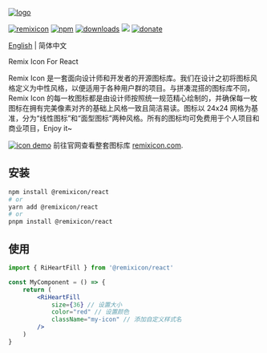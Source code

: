 [![logo](https://raw.githubusercontent.com/Remix-Design/RemixIcon/master/.github/files/logo-github.svg)](https://remixicon.com)

[![remixicon](https://img.shields.io/npm/v/remixicon.svg?labelColor=4A4A4A&color=006AFF&style=flat-square&label=remixicon)](https://www.npmjs.com/package/remixicon)
[![npm](https://img.shields.io/npm/v/@remixicon/react.svg?labelColor=4A4A4A&color=006AFF&style=flat-square)](https://www.npmjs.com/package/@remixicon/react)
[![downloads](https://img.shields.io/npm/dt/@remixicon/react.svg?labelColor=4A4A4A&color=23AF5F&style=flat-square)](https://www.npmjs.com/package/@remixicon/react)
[![](https://data.jsdelivr.com/v1/package/npm/@remixicon/react/badge)](https://www.jsdelivr.com/package/npm/@remixicon/react)
[![donate](https://img.shields.io/badge/-赞助-DA6429.svg?style=flat-square)](https://remixicon.com/support-us)

[English](./README.md) | 简体中文

Remix Icon For React

Remix Icon 是一套面向设计师和开发者的开源图标库。我们在设计之初将图标风格定义为中性风格，以便适用于各种用户群的项目。与拼凑混搭的图标库不同，Remix Icon 的每一枚图标都是由设计师按照统一规范精心绘制的，并确保每一枚图标在拥有完美像素对齐的基础上风格一致且简洁易读。图标以 24x24 网格为基准，分为“线性图标”和“面型图标”两种风格。所有的图标均可免费用于个人项目和商业项目，Enjoy it~

[![icon demo](https://raw.githubusercontent.com/Remix-Design/RemixIcon/master/.github/files/preview.svg)](https://remixicon.com)
前往官网查看整套图标库 [remixicon.com](https://remixicon.com).

## 安装

```bash
npm install @remixicon/react
# or
yarn add @remixicon/react
# or
pnpm install @remixicon/react
```

## 使用

```jsx
import { RiHeartFill } from '@remixicon/react'

const MyComponent = () => {
    return (
        <RiHeartFill
            size={36} // 设置大小
            color="red" // 设置颜色
            className="my-icon" // 添加自定义样式名
        />
    )
}
```
